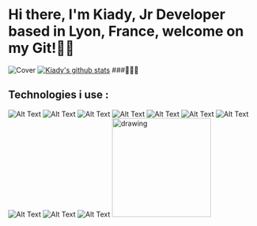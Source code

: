 ### <h1> Hi there, I'm Kiady, Jr Developer based in Lyon, France, welcome on my Git!👋🏽 </h1>
![Cover](https://github.com/Kiady9/Kiady9/blob/main/Git_README_img/Git_Banner_1280.png)
[![Kiady's github stats](https://github-readme-stats.vercel.app/api?username=Kiady9&theme=blue-green)](https://github.com/Kiady9)
###👨🏾‍💻 <h2> Technologies i use : </h2>
![Alt Text](https://github.com/Kiady9/Kiady9/blob/main/Git_README_img/giphyHtml.gif)
![Alt Text](https://github.com/Kiady9/Kiady9/blob/main/Git_README_img/giphyCSS.gif)
![Alt Text](https://github.com/Kiady9/Kiady9/blob/main/Git_README_img/giphyJS.gif)
![Alt Text](https://github.com/Kiady9/Kiady9/blob/main/Git_README_img/giphy1php.gif)
![Alt Text](https://github.com/Kiady9/Kiady9/blob/main/Git_README_img/giphySQL.gif)
![Alt Text](https://github.com/Kiady9/Kiady9/blob/main/Git_README_img/giphyBs.gif)
![Alt Text](https://github.com/Kiady9/Kiady9/blob/main/Git_README_img/giphyNode.gif)
![Alt Text](https://github.com/Kiady9/Kiady9/blob/main/Git_README_img/giphyVue.gif)
![Alt Text](https://github.com/Kiady9/Kiady9/blob/main/Git_README_img/giphyVS.gif)
![Alt Text](https://github.com/Kiady9/Kiady9/blob/main/Git_README_img/giphyGithub.gif)
<img src="https://github.com/Kiady9/Kiady9/blob/main/Git_README_img/giphy1php.gif" alt="drawing" width="200"/>
